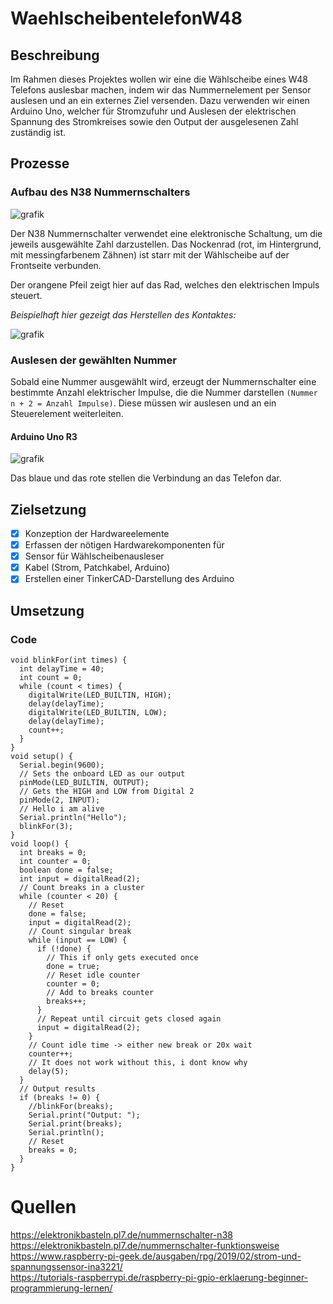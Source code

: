 # WaehlscheibentelefonW48

## Beschreibung

Im Rahmen dieses Projektes wollen wir eine die Wählscheibe eines W48 Telefons auslesbar machen, indem wir das Nummernelement per Sensor auslesen und an ein externes Ziel versenden. Dazu verwenden wir einen Arduino Uno, welcher für Stromzufuhr und Auslesen der elektrischen Spannung des Stromkreises sowie den Output der ausgelesenen Zahl zuständig ist.

## Prozesse

### Aufbau des N38 Nummernschalters
![grafik](https://user-images.githubusercontent.com/69843539/222415091-131c2bbd-e8e3-494b-afca-9eecb5d05f55.png)

Der N38 Nummernschalter verwendet eine elektronische Schaltung, um die jeweils ausgewählte Zahl darzustellen. Das Nockenrad (rot, im Hintergrund, mit messingfarbenem Zähnen) ist starr mit der Wählscheibe auf der Frontseite verbunden.

Der orangene Pfeil zeigt hier auf das Rad, welches den elektrischen Impuls steuert.

*Beispielhaft hier gezeigt das Herstellen des Kontaktes:*

![grafik](https://user-images.githubusercontent.com/69843539/222415148-465c6221-bb20-4c55-9a29-936e778b8555.png)

### Auslesen der gewählten Nummer

Sobald eine Nummer ausgewählt wird, erzeugt der Nummernschalter eine bestimmte Anzahl elektrischer Impulse, die die Nummer darstellen `(Nummer n + 2 = Anzahl Impulse)`. Diese müssen wir auslesen und an ein Steuerelement weiterleiten.

#### Arduino Uno R3

![grafik](https://user-images.githubusercontent.com/69843539/228808262-680e2a32-f80f-4f46-8d08-755cfb9099ef.png)

Das blaue und das rote stellen die Verbindung an das Telefon dar.

## Zielsetzung

- [x]	Konzeption der Hardwareelemente
- [x]	Erfassen der nötigen Hardwarekomponenten für
  - [x]	Sensor für Wählscheibenausleser
  - [x]	Kabel (Strom, Patchkabel, Arduino)
- [x]	Erstellen einer TinkerCAD-Darstellung des Arduino

## Umsetzung

### Code
```
void blinkFor(int times) {
  int delayTime = 40;
  int count = 0;
  while (count < times) {
    digitalWrite(LED_BUILTIN, HIGH);
    delay(delayTime);
    digitalWrite(LED_BUILTIN, LOW);
    delay(delayTime);
    count++;
  }
}
void setup() {
  Serial.begin(9600);
  // Sets the onboard LED as our output
  pinMode(LED_BUILTIN, OUTPUT);
  // Gets the HIGH and LOW from Digital 2
  pinMode(2, INPUT);
  // Hello i am alive
  Serial.println("Hello");
  blinkFor(3);
}
void loop() {
  int breaks = 0;
  int counter = 0;
  boolean done = false;
  int input = digitalRead(2);
  // Count breaks in a cluster
  while (counter < 20) {
    // Reset
    done = false;
    input = digitalRead(2);
    // Count singular break
    while (input == LOW) {
      if (!done) {
        // This if only gets executed once
        done = true;
        // Reset idle counter
        counter = 0;
        // Add to breaks counter
        breaks++;
      }
      // Repeat until circuit gets closed again
      input = digitalRead(2);
    }
    // Count idle time -> either new break or 20x wait
    counter++;
    // It does not work without this, i dont know why
    delay(5);
  }
  // Output results
  if (breaks != 0) {
    //blinkFor(breaks);
    Serial.print("Output: ");
    Serial.print(breaks);
    Serial.println();
    // Reset
    breaks = 0;
  }
}
```

# Quellen
https://elektronikbasteln.pl7.de/nummernschalter-n38 </br>
https://elektronikbasteln.pl7.de/nummernschalter-funktionsweise </br>
https://www.raspberry-pi-geek.de/ausgaben/rpg/2019/02/strom-und-spannungssensor-ina3221/ </br>
https://tutorials-raspberrypi.de/raspberry-pi-gpio-erklaerung-beginner-programmierung-lernen/ </br>
